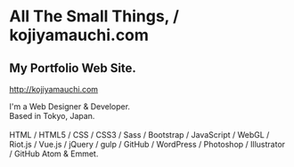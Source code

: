 # All The Small Things, / kojiyamauchi.com<br>

## My Portfolio Web Site.<br>

<http://kojiyamauchi.com>

I'm a Web Designer & Developer.<br>
Based in Tokyo, Japan.<br><br>
HTML / HTML5 / CSS / CSS3 / Sass / Bootstrap / JavaScript / WebGL / Riot.js / Vue.js / jQuery / gulp / GitHub / WordPress / Photoshop / Illustrator / GitHub Atom & Emmet.
